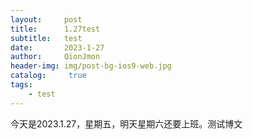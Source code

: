 ```yaml
---
layout:     post
title:      1.27test
subtitle:   test
date:       2023-1-27
author:     QionJmon
header-img: img/post-bg-ios9-web.jpg
catalog: 	 true
tags:
    - test
---
```


今天是2023.1.27，星期五，明天星期六还要上班。测试博文
